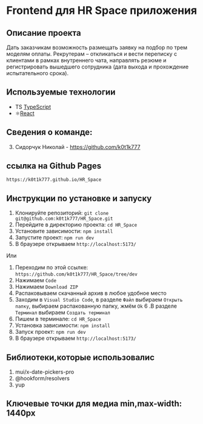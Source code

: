 # Frontend для HR Space приложения

## Описание проекта

Дать заказчикам возможность размещать заявку на подбор по трем моделям
оплаты. Рекрутерам – откликаться и вести переписку с клиентами в рамках
внутреннего чата, направлять резюме и регистрировать вышедшего сотрудника
(дата выхода и прохождение испытательного срока).

## Используемые технологии

- TS [TypeScript](https://www.typescriptlang.org/)
- ⚛️[React](https://ru.reactjs.org/)

## Сведения о команде:

3. Сидорчук Николай - https://github.com/k0t1k777

## ссылка на Github Pages

`https://k0t1k777.github.io/HR_Space`

## Инструкции по установке и запуску

1. Клонируйте репозиторий: `git clone git@github.com:k0t1k777/HR_Space.git`
2. Перейдите в директорию проекта: `cd HR_Space`
3. Установите зависимости: `npm install`
4. Запустите проект: `npm run dev`
5. В браузере открываем `http://localhost:5173/`

Или

1. Переходим по этой ссылке: `https://github.com/k0t1k777/HR_Space/tree/dev`
2. Нажимаем `Code`
3. Нажимаем `Download ZIP`
4. Распаковываем скачанный архив в любое удобное место
5. Заходим в `Visual Studio Code`, в разделе `Файл` выбираем `Открыть папку`, выбираем распакованную папку, жмём `Ok`
6 .В разделе `Терминал` выбираем `Создать терминал`
7. Пишем в терминале: `cd HR_Space`
8. Установка зависимости: `npm install`
9. Запуск проект: `npm run dev`
10. В браузере открываем `http://localhost:5173/`

## Библиотеки,которые использовалис

1. mui/x-date-pickers-pro
4. @hookform/resolvers
5. yup

## Ключевые точки для медиа min,max-width: 1440px

<!-- ![Screenshot 1](./src/assets/image%20(wecompress.com).png)
![Screenshot 2](./src/assets/image121%20(wecompress.com).png)
![Screenshot 1](./src/assets/image1312%20(wecompress.com).png) -->

